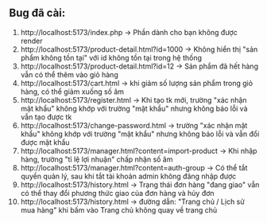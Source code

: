 ## Bug đã cài:
1. http://localhost:5173/index.php -> Phần dành cho bạn không được render
2. http://localhost:5173/product-detail.html?id=1000 -> Không hiển thị "sản phẩm không tồn tại" với id không tồn tại trong hệ thống
3. http://localhost:5173/product-detail.html?id=12 -> Sản phẩm đã hết hàng vẫn có thể thêm vào giỏ hàng
4. http://localhost:5173/cart.html -> khi giảm số lượng sản phẩm trong giỏ hàng, có thể giảm xuống số âm
5. http://localhost:5173/register.html -> Khi tạo tk mới, trường "xác nhận mật khẩu" không khớp với trường "mật khẩu" nhưng không báo lỗi và vẫn tạo được tk
6. http://localhost:5173/change-password.html -> trường "xác nhận mật khẩu" không khớp với trường "mật khẩu" nhưng không báo lỗi và vẫn đổi được mật khẩu
7. http://localhost:5173/manager.html?content=import-product -> Khi nhập hàng, trường "tỉ lệ lợi nhuận" chấp nhận số âm
8. http://localhost:5173/manager.html?content=auth-group -> Có thể tắt quyền quản lý, sau khi tắt tài khoản admin không đăng nhập được
9. http://localhost:5173/history.html -> Trạng thái đơn hàng "đang giao" vẫn có thể thay đổi phương thức giao của đơn hàng và hủy đơn 
10. http://localhost:5173/history.html -> đường dẫn: "Trang chủ / Lịch sử mua hàng" khi bấm vào Trang chủ không quay về trang chủ